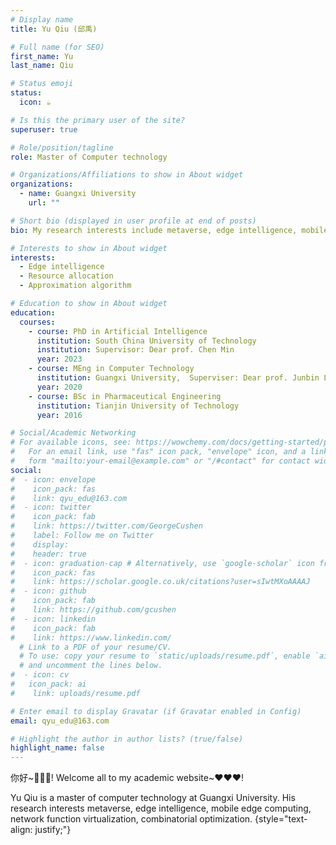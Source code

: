 ```yaml
---
# Display name
title: Yu Qiu (邱禹)

# Full name (for SEO)
first_name: Yu
last_name: Qiu

# Status emoji
status:
  icon: ☕️

# Is this the primary user of the site?
superuser: true

# Role/position/tagline
role: Master of Computer technology

# Organizations/Affiliations to show in About widget
organizations:
  - name: Guangxi University
    url: ""

# Short bio (displayed in user profile at end of posts)
bio: My research interests include metaverse, edge intelligence, mobile edge computing, network function virtualization, combinatorial optimization.

# Interests to show in About widget
interests:
  - Edge intelligence
  - Resource allocation
  - Approximation algorithm

# Education to show in About widget
education:
  courses:
    - course: PhD in Artificial Intelligence
      institution: South China University of Technology
      institution: Supervisor: Dear prof. Chen Min
      year: 2023
    - course: MEng in Computer Technology
      institution: Guangxi University,  Superviser: Dear prof. Junbin Liang.
      year: 2020
    - course: BSc in Pharmaceutical Engineering
      institution: Tianjin University of Technology
      year: 2016

# Social/Academic Networking
# For available icons, see: https://wowchemy.com/docs/getting-started/page-builder/#icons
#   For an email link, use "fas" icon pack, "envelope" icon, and a link in the
#   form "mailto:your-email@example.com" or "/#contact" for contact widget.
social:
#  - icon: envelope
#    icon_pack: fas
#    link: qyu_edu@163.com
#  - icon: twitter
#    icon_pack: fab
#    link: https://twitter.com/GeorgeCushen
#    label: Follow me on Twitter
#    display:
#    header: true
#  - icon: graduation-cap # Alternatively, use `google-scholar` icon from `ai` icon pack
#    icon_pack: fas
#    link: https://scholar.google.co.uk/citations?user=sIwtMXoAAAAJ
#  - icon: github
#    icon_pack: fab
#    link: https://github.com/gcushen
#  - icon: linkedin
#    icon_pack: fab
#    link: https://www.linkedin.com/
  # Link to a PDF of your resume/CV.
  # To use: copy your resume to `static/uploads/resume.pdf`, enable `ai` icons in `params.yaml`,
  # and uncomment the lines below.
#  - icon: cv
#   icon_pack: ai
#    link: uploads/resume.pdf

# Enter email to display Gravatar (if Gravatar enabled in Config)
email: qyu_edu@163.com

# Highlight the author in author lists? (true/false)
highlight_name: false
---
```


你好~👋👋👋! Welcome all to my academic website~❤️❤️❤️! 

 Yu Qiu is a master of computer technology at Guangxi University. His research interests  metaverse, edge intelligence, mobile edge computing, network function virtualization, combinatorial optimization.
{style="text-align: justify;"}
